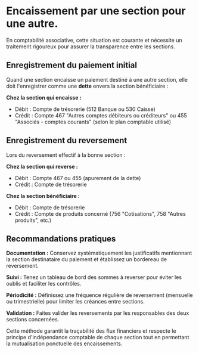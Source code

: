 # Encaissement par une section pour une autre.

En comptabilité associative, cette situation est courante et nécessite un traitement rigoureux pour assurer la transparence entre les sections.

## Enregistrement du paiement initial

Quand une section encaisse un paiement destiné à une autre section, elle doit l'enregistrer comme une **dette** envers la section bénéficiaire :

**Chez la section qui encaisse :**
- Débit : Compte de trésorerie (512 Banque ou 530 Caisse)
- Crédit : Compte 467 "Autres comptes débiteurs ou créditeurs" ou 455 "Associés - comptes courants" (selon le plan comptable utilisé)

## Enregistrement du reversement

Lors du reversement effectif à la bonne section :

**Chez la section qui reverse :**
- Débit : Compte 467 ou 455 (apurement de la dette)
- Crédit : Compte de trésorerie

**Chez la section bénéficiaire :**
- Débit : Compte de trésorerie
- Crédit : Compte de produits concerné (756 "Cotisations", 758 "Autres produits", etc.)

## Recommandations pratiques

**Documentation :** Conservez systématiquement les justificatifs mentionnant la section destinataire du paiement et établissez un bordereau de reversement.

**Suivi :** Tenez un tableau de bord des sommes à reverser pour éviter les oublis et faciliter les contrôles.

**Périodicité :** Définissez une fréquence régulière de reversement (mensuelle ou trimestrielle) pour limiter les créances entre sections.

**Validation :** Faites valider les reversements par les responsables des deux sections concernées.

Cette méthode garantit la traçabilité des flux financiers et respecte le principe d'indépendance comptable de chaque section tout en permettant la mutualisation ponctuelle des encaissements.